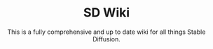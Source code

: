 <h1 align="center">SD Wiki</h1>

<p align="center">This is a fully comprehensive and up to date wiki for all things Stable Diffusion. </p>
